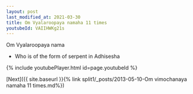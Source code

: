```yaml
---
layout: post
last_modified_at: 2021-03-30
title: Om Vyalaroopaya namaha 11 times
youtubeId: VAIIHWKg21s
---
```

 
 
Om Vyalaroopaya nama 
 
 -  Who is of the form of serpent in Adhisesha 
 
  
 
  
 
 
 
 
 
 


{% include youtubePlayer.html id=page.youtubeId %}
 
[Next]({{ site.baseurl }}{% link  split1/_posts/2013-05-10-Om vimochanaya namaha 11 times.md%})
 
